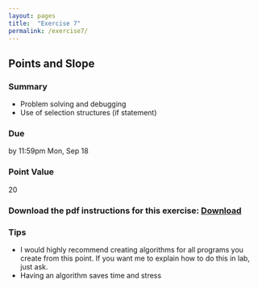 ```yaml
---
layout: pages
title:  "Exercise 7"
permalink: /exercise7/
---
```


## Points and Slope  

### Summary

- Problem solving and debugging
- Use of selection structures (if statement)

### Due
by 11:59pm Mon, Sep 18 

### Point Value
20

### Download the pdf instructions for this exercise: [Download](https://rawgit.com/jeungsook/cs135/master/exercises/pdf/CS%20135%20Fall%202017%20Exercise%20%237.pdf)

### Tips
- I would highly recommend creating algorithms for all programs you create from this point. If you want me to explain how to do this in lab, just ask.
- Having an algorithm saves time and stress
